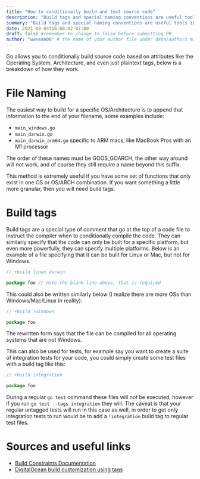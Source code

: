 ```yaml
---
title: "How to conditionally build and test source code"
description: "Build tags and special naming conventions are useful tools in your go toolbox"
summary: "Build tags and special naming conventions are useful tools in your go toolbox"
date: 2021-08-04T16:08:02-07:00
draft: false #remember to change to false before submitting PR
author: "wwsean08" # the name of your author file under data/authors minus the yaml file extension
---
```


Go allows you to conditionally build source code based on attributes like the Operating System, Architecture, and even just plaintext tags, below is a breakdown of how they work.
# File Naming
The easiest way to build for a specific OS/Architecture is to append that information to the end of your filename, some examples include:
* `main_windows.go`
* `main_darwin.go`
* `main_darwin_arm64.go` specific to ARM macs, like MacBook Pros with an M1 processor

The order of these names must be GOOS_GOARCH, the other way around will not work, and of course they still require a name beyond this suffix.

This method is extremely useful if you have some set of functions that only exist in one OS or OS/ARCH combination.  If you want something a little more granular, then you will need build tags.

# Build tags
Build tags are a special type of comment that go at the top of a code file to instruct the compiler when to conditionally compile the code.  They can similarly specify that the code can only be built for a specific platform, but even more powerfully, they can specify multiple platforms.  Below is an example of a file specifying that it can be built for Linux or Mac, but not for Windows.

```go
// +build linux darwin

package foo // note the blank line above, that is required
```

This could also be written similarly below (I realize there are more OSs than Windows/Mac/Linux in reality):

```go
// +build !windows

package foo
```

The rewritten form says that the file can be compiled for all operating systems that are not Windows.

This can also be used for tests, for example say you want to create a suite of integration tests for your code, you could simply create some test files with a build tag like this:

```go
// +build integration

package foo
```

During a regular `go test` command these files will not be executed, however if you run `go test --tags integration` they will.  The caveat is that your regular untagged tests will run in this case as well, in order to get only integration tests to run would be to add a `!integration` build tag to regular test files.

# Sources and useful links
* [Build Constraints Documentation](https://pkg.go.dev/cmd/go#hdr-Build_constraints)
* [DigitalOcean build customization using tags](https://www.digitalocean.com/community/tutorials/customizing-go-binaries-with-build-tags)
